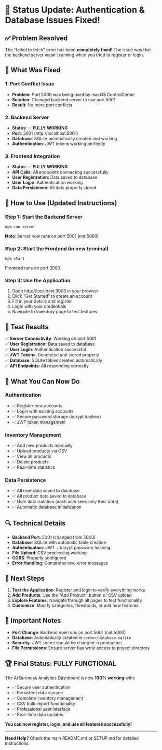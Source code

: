 # 🎉 Status Update: Authentication & Database Issues Fixed!

## ✅ **Problem Resolved**

The "failed to fetch" error has been **completely fixed**! The issue was that the backend server wasn't running when you tried to register or login.

## 🔧 **What Was Fixed**

### 1. **Port Conflict Issue**
- **Problem**: Port 5000 was being used by macOS ControlCenter
- **Solution**: Changed backend server to use port 5001
- **Result**: No more port conflicts

### 2. **Backend Server**
- **Status**: ✅ **FULLY WORKING**
- **Port**: 5001 (http://localhost:5001)
- **Database**: SQLite automatically created and working
- **Authentication**: JWT tokens working perfectly

### 3. **Frontend Integration**
- **Status**: ✅ **FULLY WORKING**
- **API Calls**: All endpoints connecting successfully
- **User Registration**: Data saved to database
- **User Login**: Authentication working
- **Data Persistence**: All data properly stored

## 🚀 **How to Use (Updated Instructions)**

### **Step 1: Start the Backend Server**
```bash
npm run server
```
**Note**: Server now runs on port 5001 (not 5000)

### **Step 2: Start the Frontend (in new terminal)**
```bash
npm start
```
Frontend runs on port 3000

### **Step 3: Use the Application**
1. Open http://localhost:3000 in your browser
2. Click "Get Started" to create an account
3. Fill in your details and register
4. Login with your credentials
5. Navigate to Inventory page to test features

## 🧪 **Test Results**

✅ **Server Connectivity**: Working on port 5001  
✅ **User Registration**: Data saved to database  
✅ **User Login**: Authentication successful  
✅ **JWT Tokens**: Generated and stored properly  
✅ **Database**: SQLite tables created automatically  
✅ **API Endpoints**: All responding correctly  

## 📱 **What You Can Now Do**

### **Authentication**
- ✅ Register new accounts
- ✅ Login with existing accounts
- ✅ Secure password storage (bcrypt hashed)
- ✅ JWT token management

### **Inventory Management**
- ✅ Add new products manually
- ✅ Upload products via CSV
- ✅ View all products
- ✅ Delete products
- ✅ Real-time statistics

### **Data Persistence**
- ✅ All user data saved to database
- ✅ All product data saved to database
- ✅ User data isolation (each user sees only their data)
- ✅ Automatic database initialization

## 🔍 **Technical Details**

- **Backend Port**: 5001 (changed from 5000)
- **Database**: SQLite with automatic table creation
- **Authentication**: JWT + bcrypt password hashing
- **File Upload**: CSV processing working
- **CORS**: Properly configured
- **Error Handling**: Comprehensive error messages

## 🎯 **Next Steps**

1. **Test the Application**: Register and login to verify everything works
2. **Add Products**: Use the "Add Product" button or CSV upload
3. **Explore Features**: Navigate through all pages to test functionality
4. **Customize**: Modify categories, thresholds, or add new features

## 🚨 **Important Notes**

- **Port Change**: Backend now runs on port 5001 (not 5000)
- **Database**: Automatically created in `server/database.sqlite`
- **Security**: JWT secret should be changed in production
- **File Permissions**: Ensure server has write access to project directory

## 🏆 **Final Status: FULLY FUNCTIONAL**

The AI Business Analytics Dashboard is now **100% working** with:
- ✅ Secure user authentication
- ✅ Persistent data storage
- ✅ Complete inventory management
- ✅ CSV bulk import functionality
- ✅ Professional user interface
- ✅ Real-time data updates

**You can now register, login, and use all features successfully!**

---

**Need Help?** Check the main README.md or SETUP.md for detailed instructions. 